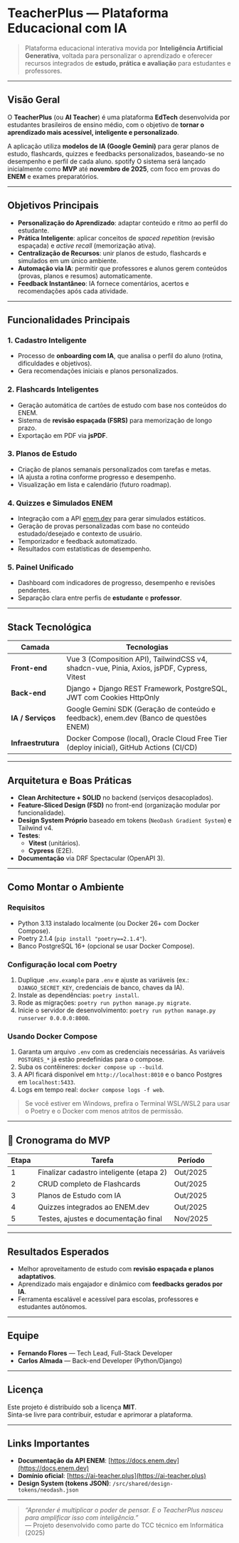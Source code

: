 # TeacherPlus — Plataforma Educacional com IA

> Plataforma educacional interativa movida por **Inteligência Artificial Generativa**, voltada para personalizar o aprendizado e oferecer recursos integrados de **estudo, prática e avaliação** para estudantes e professores.

---

## Visão Geral

O **TeacherPlus** (ou **AI Teacher**) é uma plataforma **EdTech** desenvolvida por estudantes brasileiros de ensino médio, com o objetivo de **tornar o aprendizado mais acessível, inteligente e personalizado**.  

A aplicação utiliza **modelos de IA (Google Gemini)** para gerar planos de estudo, flashcards, quizzes e feedbacks personalizados, baseando-se no desempenho e perfil de cada aluno.
spotify
O sistema será lançado inicialmente como **MVP** até **novembro de 2025**, com foco em provas do **ENEM** e exames preparatórios.  

---

## Objetivos Principais

- **Personalização do Aprendizado**: adaptar conteúdo e ritmo ao perfil do estudante.
- **Prática Inteligente**: aplicar conceitos de _spaced repetition_ (revisão espaçada) e _active recall_ (memorização ativa).
- **Centralização de Recursos**: unir planos de estudo, flashcards e simulados em um único ambiente.
- **Automação via IA**: permitir que professores e alunos gerem conteúdos (provas, planos e resumos) automaticamente.
- **Feedback Instantâneo**: IA fornece comentários, acertos e recomendações após cada atividade.

---

## Funcionalidades Principais

### 1. Cadastro Inteligente
- Processo de **onboarding com IA**, que analisa o perfil do aluno (rotina, dificuldades e objetivos).
- Gera recomendações iniciais e planos personalizados.

### 2. Flashcards Inteligentes
- Geração automática de cartões de estudo com base nos conteúdos do ENEM.
- Sistema de **revisão espaçada (FSRS)** para memorização de longo prazo.
- Exportação em PDF via **jsPDF**.

### 3. Planos de Estudo
- Criação de planos semanais personalizados com tarefas e metas.
- IA ajusta a rotina conforme progresso e desempenho.
- Visualização em lista e calendário (futuro roadmap).

### 4. Quizzes e Simulados ENEM
- Integração com a API [enem.dev](https://enem.dev/) para gerar simulados estáticos.
- Geração de provas personalizadas com base no conteúdo estudado/desejado e contexto de usuário.
- Temporizador e feedback automatizado.
- Resultados com estatísticas de desempenho.

### 5. Painel Unificado
- Dashboard com indicadores de progresso, desempenho e revisões pendentes.
- Separação clara entre perfis de **estudante** e **professor**.

---

## Stack Tecnológica

| Camada | Tecnologias |
|--------|--------------|
| **Front-end** | Vue 3 (Composition API), TailwindCSS v4, shadcn-vue, Pinia, Axios, jsPDF, Cypress, Vitest |
| **Back-end** | Django + Django REST Framework, PostgreSQL, JWT com Cookies HttpOnly |
| **IA / Serviços** | Google Gemini SDK (Geração de conteúdo e feedback), enem.dev (Banco de questões ENEM) |
| **Infraestrutura** | Docker Compose (local), Oracle Cloud Free Tier (deploy inicial), GitHub Actions (CI/CD) |

---

## Arquitetura e Boas Práticas

- **Clean Architecture + SOLID** no backend (serviços desacoplados).
- **Feature-Sliced Design (FSD)** no front-end (organização modular por funcionalidade).
- **Design System Próprio** baseado em tokens (`NeoDash Gradient System`) e Tailwind v4.
- **Testes**:
  - **Vitest** (unitários).
  - **Cypress** (E2E).
- **Documentação** via DRF Spectacular (OpenAPI 3).

---

## Como Montar o Ambiente

### Requisitos
- Python 3.13 instalado localmente (ou Docker 26+ com Docker Compose).
- Poetry 2.1.4 (`pip install "poetry==2.1.4"`).
- Banco PostgreSQL 16+ (opcional se usar Docker Compose).

### Configuração local com Poetry
1. Duplique `.env.example` para `.env` e ajuste as variáveis (ex.: `DJANGO_SECRET_KEY`, credenciais de banco, chaves da IA).
2. Instale as dependências: `poetry install`.
3. Rode as migrações: `poetry run python manage.py migrate`.
4. Inicie o servidor de desenvolvimento: `poetry run python manage.py runserver 0.0.0.0:8000`.

### Usando Docker Compose
1. Garanta um arquivo `.env` com as credenciais necessárias. As variáveis `POSTGRES_*` já estão predefinidas para o compose.
2. Suba os contêineres: `docker compose up --build`.
3. A API ficará disponível em `http://localhost:8010` e o banco Postgres em `localhost:5433`.
4. Logs em tempo real: `docker compose logs -f web`.

> Se você estiver em Windows, prefira o Terminal WSL/WSL2 para usar o Poetry e o Docker com menos atritos de permissão.

---

## 📅 Cronograma do MVP

| Etapa | Tarefa | Período |
|-------|---------|---------|
| 1 | Finalizar cadastro inteligente (etapa 2) | Out/2025 |
| 2 | CRUD completo de Flashcards | Out/2025 |
| 3 | Planos de Estudo com IA | Out/2025 |
| 4 | Quizzes integrados ao ENEM.dev | Out/2025 |
| 5 | Testes, ajustes e documentação final | Nov/2025 |

---

## Resultados Esperados

- Melhor aproveitamento de estudo com **revisão espaçada e planos adaptativos**.
- Aprendizado mais engajador e dinâmico com **feedbacks gerados por IA**.
- Ferramenta escalável e acessível para escolas, professores e estudantes autônomos.

---

## Equipe

- **Fernando Flores** — Tech Lead, Full-Stack Developer  
- **Carlos Almada** — Back-end Developer (Python/Django)

---

## Licença

Este projeto é distribuído sob a licença **MIT**.  
Sinta-se livre para contribuir, estudar e aprimorar a plataforma.

---

## Links Importantes

- **Documentação da API ENEM**: [https://docs.enem.dev](https://docs.enem.dev)  
- **Domínio oficial**: [https://ai-teacher.plus](https://ai-teacher.plus)  
- **Design System (tokens JSON)**: `/src/shared/design-tokens/neodash.json`

---

> _“Aprender é multiplicar o poder de pensar. E o TeacherPlus nasceu para amplificar isso com inteligência.”_  
> — Projeto desenvolvido como parte do TCC técnico em Informática (2025)
